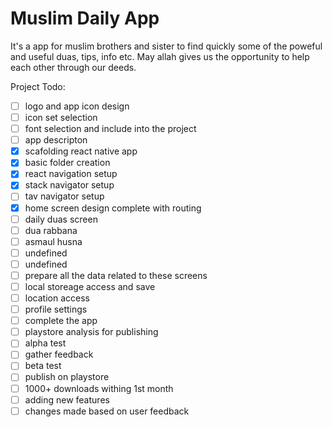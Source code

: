 # Muslim Daily App

It's a app for muslim brothers and sister to find quickly some of the 
poweful and useful duas, tips, info etc. May allah gives us the opportunity to help each other through our deeds.


Project Todo:

- [ ]  logo and app icon design
- [ ]  icon set selection
- [ ]  font selection and include into the project
- [ ]  app descripton
- [x]  scafolding react native app
- [x]  basic folder creation
- [x]  react navigation setup
- [x]  stack navigator setup
- [ ]  tav navigator setup
- [x]  home screen design complete with routing
- [ ]  daily duas screen
- [ ]  dua rabbana
- [ ]  asmaul husna
- [ ]  undefined
- [ ]  undefined
- [ ]  prepare all the data related to these screens
- [ ]  local storeage access and save
- [ ]  location access
- [ ]  profile settings
- [ ]  complete the app
- [ ]  playstore analysis for publishing
- [ ]  alpha test
- [ ]  gather feedback
- [ ]  beta test
- [ ]  publish on playstore
- [ ]  1000+ downloads withing 1st month
- [ ]  adding new features
- [ ]  changes made based on user feedback